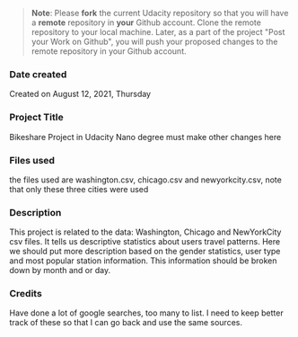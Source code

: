 >**Note**: Please **fork** the current Udacity repository so that you will have a **remote** repository in **your** Github account. Clone the remote repository to your local machine. Later, as a part of the project "Post your Work on Github", you will push your proposed changes to the remote repository in your Github account.

### Date created
Created on August 12, 2021, Thursday

### Project Title
Bikeshare Project in Udacity Nano degree must make other changes here


### Files used
the files used are washington.csv, chicago.csv and newyorkcity.csv, note that only these three cities were used

### Description
This project is related to the data: Washington, Chicago and NewYorkCity csv files. It tells us descriptive statistics about users travel patterns.  Here we should put more description based on the gender statistics, user type and most popular station information.  This information should be broken down by month and or day.


### Credits
Have done a lot of google searches, too many to list.   I need to keep better track of these so that I can go back and use the same sources.  
